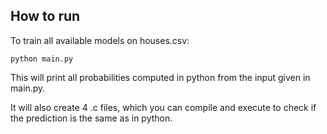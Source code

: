 ## How to run

To train all available models on houses.csv:

```
python main.py
```

This will print all probabilities computed in python from the input given in main.py.

It will also create 4 .c files, which you can compile and execute to check if the prediction is the same as in python.
